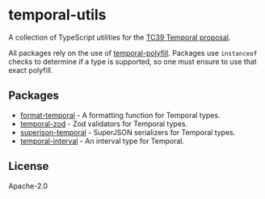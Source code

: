 # temporal-utils

A collection of TypeScript utilities for the [TC39 Temporal proposal](https://tc39.es/proposal-temporal/).

All packages rely on the use of [temporal-polyfill](https://github.com/fullcalendar/temporal-polyfill). Packages use `instanceof` checks to determine if a type is supported, so one must ensure to use that exact polyfill.

## Packages

- [format-temporal](https://github.com/macalinao/temporal-utils/tree/master/packages/format-temporal) - A formatting function for Temporal types.
- [temporal-zod](https://github.com/macalinao/temporal-utils/tree/master/packages/temporal-zod) - Zod validators for Temporal types.
- [superjson-temporal](https://github.com/macalinao/temporal-utils/tree/master/packages/superjson-temporal) - SuperJSON serializers for Temporal types.
- [temporal-interval](https://github.com/macalinao/temporal-utils/tree/master/packages/temporal-interval) - An interval type for Temporal.

## License

Apache-2.0
